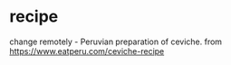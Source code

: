 # recipe
change remotely - Peruvian preparation of ceviche.
from https://www.eatperu.com/ceviche-recipe
